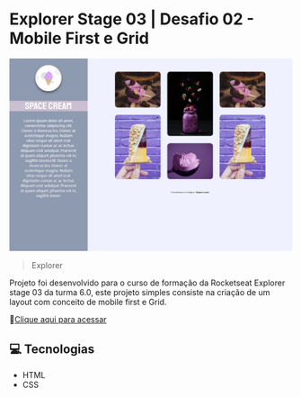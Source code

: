 # Explorer Stage 03 | Desafio 02 - Mobile First e Grid

![preview](images/preview1.png)

> Explorer

Projeto foi desenvolvido para o curso de formação da Rocketseat Explorer stage 03 da turma 6.0, este projeto simples consiste na criação de um layout com conceito de mobile first e Grid.

🔗[Clique aqui para acessar](https://explorer-stage3-desafio02.vercel.app/)

## 💻 Tecnologias

- HTML
- CSS
